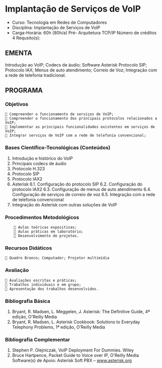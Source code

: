 # Implantação de Serviços de VoIP 

* Curso: Tecnologia em Redes de Computadores
* Disciplina: Implantação de Serviços de VoIP                             
* Carga-Horária: 60h (80h/a)
         Pré-
               Arquitetura TCP/IP                                    Número de créditos 4
  Requsito(s):

## EMENTA
Introdução ao VoIP; Codecs de áudio; Software Asterisk Protocolo SIP; Protocolo IAX; Menus de auto
atendimento; Correio de Voz; Integração com a rede de telefonia tradicional.
## PROGRAMA
### Objetivos
     Compreender o funcionamento de serviços de VoIP;
     Compreender o funcionamento dos principais protocolos relacionados a VoIP;
     Implementar as principais funcionalidades existentes em serviços de VoIP;
     Integrar serviços de VoIP com a rede de telefonia convencional;
### Bases Científico-Tecnológicas (Conteúdos)
1. Introdução e histórico do VoIP
2. Principais codecs de áudio
3. Protocolo H.323
4. Protocolo SIP
5. Protocolo IAX2
6. Asterisk
6.1. Configuração do protocolo SIP
6.2. Configuração do protocolo IAX2
6.3. Configuração de menus de auto atendimento
6.4. Configuração de serviços de correio de voz
6.5. Integração com a rede de telefonia convencional
7. Integração do Asterisk com outras soluções de VoIP
### Procedimentos Metodológicos
         Aulas teóricas expositivas;
         Aulas práticas em laboratório;
         Desenvolvimento de projetos.
### Recursos Didáticos
     Quadro Branco; Computador; Projetor multimídia
### Avaliação
     Avaliações escritas e práticas;
     Trabalhos individuais e em grupo;
     Apresentação dos trabalhos desenvolvidos.
### Bibliografia Básica
1. Bryant, R. Madsen, L. Meggelen, J. Asterisk: The Definitive Guide, 4ª edição, O'Reilly Media
2. Bryant, R. Madsen, L. Asterisk Cookbook: Solutions to Everyday Telephony Problems, 1ª edição,
O'Reilly Media
### Bibliografia Complementar
1. Stephen P. Olejniczak, VoIP Deployment For Dummies. Wiley
2. Bruce Hartpence, Packet Guide to Voice over IP, O'Reilly Media
                                         Software(s) de Apoio:
    Asterisk Soft PBX – www.asterisk.org

